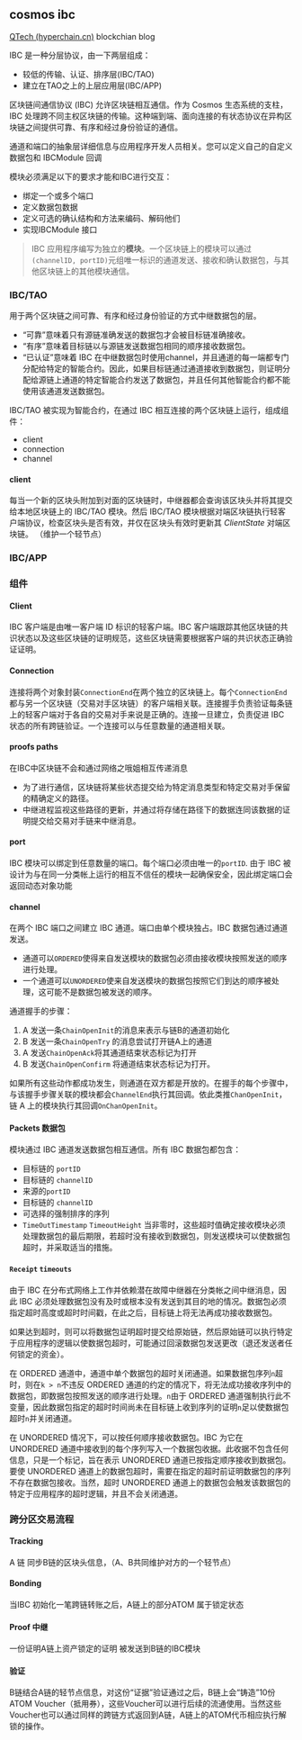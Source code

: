 ## cosmos ibc 

[QTech (hyperchain.cn)](https://tech.hyperchain.cn/) blockchian blog



IBC 是一种分层协议，由一下两层组成：

- 较低的传输、认证、排序层(IBC/TAO)
- 建立在TAO之上的上层应用层(IBC/APP)

区块链间通信协议 (IBC) 允许区块链相互通信。作为 Cosmos 生态系统的支柱，IBC 处理跨不同主权区块链的传输。这种端到端、面向连接的有状态协议在异构区块链之间提供可靠、有序和经过身份验证的通信。



通道和端口的抽象层详细信息与应用程序开发人员相关。您可以定义自己的自定义数据包和 IBCModule 回调

模块必须满足以下的要求才能和IBC进行交互：

- 绑定一个或多个端口
- 定义数据包数据
- 定义可选的确认结构和方法来编码、解码他们
- 实现IBCModule 接口

> IBC 应用程序编写为独立的**模块**。一个区块链上的模块可以通过`(channelID, portID)`元组唯一标识的通道发送、接收和确认数据包，与其他区块链上的其他模块通信。



### IBC/TAO

用于两个区块链之间可靠、有序和经过身份验证的方式中继数据包的层。

- “可靠”意味着只有源链准确发送的数据包才会被目标链准确接收。
- “有序”意味着目标链以与源链发送数据包相同的顺序接收数据包。
- “已认证”意味着 IBC 在中继数据包时使用channel，并且通道的每一端都专门分配给特定的智能合约。因此，如果目标链通过通道接收到数据包，则证明分配给源链上通道的特定智能合约发送了数据包，并且任何其他智能合约都不能使用该通道发送数据包。

IBC/TAO 被实现为智能合约，在通过 IBC 相互连接的两个区块链上运行，组成组件：

- client
- connection
- channel

#### client

每当一个新的区块头附加到对面的区块链时，中继器都会查询该区块头并将其提交给本地区块链上的 IBC/TAO 模块。然后 IBC/TAO 模块根据对端区块链执行轻客户端协议，检查区块头是否有效，并仅在区块头有效时更新其 *ClientState* 对端区块链。 （维护一个轻节点）



### IBC/APP



### 组件

#### Client

IBC 客户端是由唯一客户端 ID 标识的轻客户端。IBC 客户端跟踪其他区块链的共识状态以及这些区块链的证明规范，这些区块链需要根据客户端的共识状态正确验证证明。



#### Connection

连接将两个对象封装`ConnectionEnd`在两个独立的区块链上。每个`ConnectionEnd`都与另一个区块链（交易对手区块链）的客户端相关联。连接握手负责验证每条链上的轻客户端对于各自的交易对手来说是正确的。连接一旦建立，负责促进 IBC 状态的所有跨链验证。一个连接可以与任意数量的通道相关联。

####  proofs  paths

在IBC中区块链不会和通过网络之哦姐相互传递消息

- 为了进行通信，区块链将某些状态提交给为特定消息类型和特定交易对手保留的精确定义的路径。
- 中继进程监视这些路径的更新，并通过将存储在路径下的数据连同该数据的证明提交给交易对手链来中继消息。

#### port

IBC 模块可以绑定到任意数量的端口。每个端口必须由唯一的`portID`.  由于 IBC 被设计为与在同一分类帐上运行的相互不信任的模块一起确保安全，因此绑定端口会返回动态对象功能



#### channel

在两个 IBC 端口之间建立 IBC 通道。端口由单个模块独占。IBC 数据包通过通道发送。

- 通道可以`ORDERED`使得来自发送模块的数据包必须由接收模块按照发送的顺序进行处理。
- 一个通道可以`UNORDERED`使来自发送模块的数据包按照它们到达的顺序被处理，这可能不是数据包被发送的顺序。



通道握手的步骤：

1. A 发送一条`ChainOpenInit`的消息来表示与链B的通道初始化
2. B 发送一条`ChainOpenTry` 的消息尝试打开链A上的通道
3. A 发送`ChainOpenAck`将其通道结束状态标记为打开
4. B 发送`ChainOpenConfirm` 将通道结束状态标记为打开。

如果所有这些动作都成功发生，则通道在双方都是开放的。在握手的每个步骤中，与该握手步骤关联的模块都会`ChannelEnd`执行其回调。依此类推`ChanOpenInit`，链 A 上的模块执行其回调`OnChanOpenInit`。

 

#### Packets 数据包

模块通过 IBC 通道发送数据包相互通信。所有 IBC 数据包都包含：

- 目标链的 `portID`
- 目标链的 `channelID`
- 来源的`portID`
- 目标链的 `channelID`
- 可选择的强制排序的序列
- `TimeOutTimestamp`  `TimeoutHeight` 当非零时，这些超时值确定接收模块必须处理数据包的最后期限，若超时没有接收到数据包，则发送模块可以使数据包超时，并采取适当的措施。

#### `Receipt`  `timeouts`

由于 IBC 在分布式网络上工作并依赖潜在故障中继器在分类帐之间中继消息，因此 IBC 必须处理数据包没有及时或根本没有发送到其目的地的情况。数据包必须指定超时高度或超时时间戳，在此之后，目标链上将无法再成功接收数据包。

如果达到超时，则可以将数据包证明超时提交给原始链，然后原始链可以执行特定于应用程序的逻辑以使数据包超时，可能通过回滚数据包发送更改（退还发送者任何锁定的资金）。

在 ORDERED 通道中，通道中单个数据包的超时关闭通道。如果数据包序列`n`超时，则在`k > n`不违反 ORDERED 通道的约定的情况下，将无法成功接收序列中的数据包，即数据包按照发送的顺序进行处理。`n`由于 ORDERED 通道强制执行此不变量，因此数据包指定的超时时间尚未在目标链上收到序列的证明`n`足以使数据包超时`n`并关闭通道。

在 UNORDERED 情况下，可以按任何顺序接收数据包。IBC 为它在 UNORDERED 通道中接收到的每个序列写入一个数据包收据。此收据不包含任何信息，只是一个标记，旨在表示 UNORDERED 通道已按指定顺序接收到数据包。要使 UNORDERED 通道上的数据包超时，需要在指定的超时前证明数据包的序列不存在数据包接收。当然，超时 UNORDERED 通道上的数据包会触发该数据包的特定于应用程序的超时逻辑，并且不会关闭通道。





### 跨分区交易流程

#### Tracking

A 链 同步B链的区块头信息，（A、B共同维护对方的一个轻节点）

#### Bonding

当IBC 初始化一笔跨链转账之后，A链上的部分ATOM 属于锁定状态

#### Proof 中继

一份证明A链上资产锁定的证明 被发送到B链的IBC模块

#### 验证

B链结合A链的轻节点信息，对这份“证据”验证通过之后，B链上会“铸造”10份ATOM Voucher（抵用券），这些Voucher可以进行后续的流通使用。当然这些Voucher也可以通过同样的跨链方式返回到A链，A链上的ATOM代币相应执行解锁的操作。





























